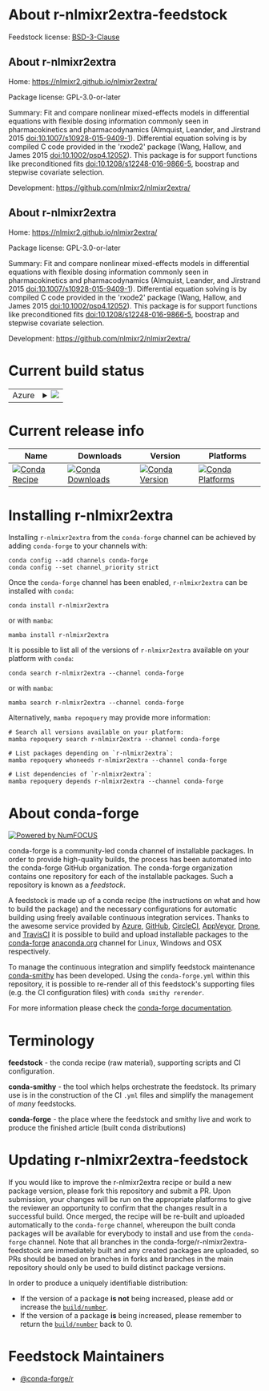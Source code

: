 About r-nlmixr2extra-feedstock
==============================

Feedstock license: [BSD-3-Clause](https://github.com/conda-forge/r-nlmixr2extra-feedstock/blob/main/LICENSE.txt)


About r-nlmixr2extra
--------------------

Home: https://nlmixr2.github.io/nlmixr2extra/

Package license: GPL-3.0-or-later

Summary: Fit and compare nonlinear mixed-effects models in differential equations with flexible dosing information commonly seen in pharmacokinetics and pharmacodynamics (Almquist, Leander, and Jirstrand 2015 <doi:10.1007/s10928-015-9409-1>). Differential equation solving is by compiled C code provided in the 'rxode2' package (Wang, Hallow, and James 2015 <doi:10.1002/psp4.12052>). This package is for support functions like preconditioned fits <doi:10.1208/s12248-016-9866-5>, boostrap and stepwise covariate selection.

Development: https://github.com/nlmixr2/nlmixr2extra/

About r-nlmixr2extra
--------------------

Home: https://nlmixr2.github.io/nlmixr2extra/

Package license: GPL-3.0-or-later

Summary: Fit and compare nonlinear mixed-effects models in differential equations with flexible dosing information commonly seen in pharmacokinetics and pharmacodynamics (Almquist, Leander, and Jirstrand 2015 <doi:10.1007/s10928-015-9409-1>). Differential equation solving is by compiled C code provided in the 'rxode2' package (Wang, Hallow, and James 2015 <doi:10.1002/psp4.12052>). This package is for support functions like preconditioned fits <doi:10.1208/s12248-016-9866-5>, boostrap and stepwise covariate selection.

Development: https://github.com/nlmixr2/nlmixr2extra/

Current build status
====================


<table>
    
  <tr>
    <td>Azure</td>
    <td>
      <details>
        <summary>
          <a href="https://dev.azure.com/conda-forge/feedstock-builds/_build/latest?definitionId=20693&branchName=main">
            <img src="https://dev.azure.com/conda-forge/feedstock-builds/_apis/build/status/r-nlmixr2extra-feedstock?branchName=main">
          </a>
        </summary>
        <table>
          <thead><tr><th>Variant</th><th>Status</th></tr></thead>
          <tbody><tr>
              <td>linux_64_r_base4.1</td>
              <td>
                <a href="https://dev.azure.com/conda-forge/feedstock-builds/_build/latest?definitionId=20693&branchName=main">
                  <img src="https://dev.azure.com/conda-forge/feedstock-builds/_apis/build/status/r-nlmixr2extra-feedstock?branchName=main&jobName=linux&configuration=linux%20linux_64_r_base4.1" alt="variant">
                </a>
              </td>
            </tr><tr>
              <td>linux_64_r_base4.2</td>
              <td>
                <a href="https://dev.azure.com/conda-forge/feedstock-builds/_build/latest?definitionId=20693&branchName=main">
                  <img src="https://dev.azure.com/conda-forge/feedstock-builds/_apis/build/status/r-nlmixr2extra-feedstock?branchName=main&jobName=linux&configuration=linux%20linux_64_r_base4.2" alt="variant">
                </a>
              </td>
            </tr><tr>
              <td>linux_64_r_base4.3</td>
              <td>
                <a href="https://dev.azure.com/conda-forge/feedstock-builds/_build/latest?definitionId=20693&branchName=main">
                  <img src="https://dev.azure.com/conda-forge/feedstock-builds/_apis/build/status/r-nlmixr2extra-feedstock?branchName=main&jobName=linux&configuration=linux%20linux_64_r_base4.3" alt="variant">
                </a>
              </td>
            </tr><tr>
              <td>osx_64_r_base4.2</td>
              <td>
                <a href="https://dev.azure.com/conda-forge/feedstock-builds/_build/latest?definitionId=20693&branchName=main">
                  <img src="https://dev.azure.com/conda-forge/feedstock-builds/_apis/build/status/r-nlmixr2extra-feedstock?branchName=main&jobName=osx&configuration=osx%20osx_64_r_base4.2" alt="variant">
                </a>
              </td>
            </tr><tr>
              <td>osx_64_r_base4.3</td>
              <td>
                <a href="https://dev.azure.com/conda-forge/feedstock-builds/_build/latest?definitionId=20693&branchName=main">
                  <img src="https://dev.azure.com/conda-forge/feedstock-builds/_apis/build/status/r-nlmixr2extra-feedstock?branchName=main&jobName=osx&configuration=osx%20osx_64_r_base4.3" alt="variant">
                </a>
              </td>
            </tr><tr>
              <td>win_64</td>
              <td>
                <a href="https://dev.azure.com/conda-forge/feedstock-builds/_build/latest?definitionId=20693&branchName=main">
                  <img src="https://dev.azure.com/conda-forge/feedstock-builds/_apis/build/status/r-nlmixr2extra-feedstock?branchName=main&jobName=win&configuration=win%20win_64_" alt="variant">
                </a>
              </td>
            </tr>
          </tbody>
        </table>
      </details>
    </td>
  </tr>
</table>

Current release info
====================

| Name | Downloads | Version | Platforms |
| --- | --- | --- | --- |
| [![Conda Recipe](https://img.shields.io/badge/recipe-r--nlmixr2extra-green.svg)](https://anaconda.org/conda-forge/r-nlmixr2extra) | [![Conda Downloads](https://img.shields.io/conda/dn/conda-forge/r-nlmixr2extra.svg)](https://anaconda.org/conda-forge/r-nlmixr2extra) | [![Conda Version](https://img.shields.io/conda/vn/conda-forge/r-nlmixr2extra.svg)](https://anaconda.org/conda-forge/r-nlmixr2extra) | [![Conda Platforms](https://img.shields.io/conda/pn/conda-forge/r-nlmixr2extra.svg)](https://anaconda.org/conda-forge/r-nlmixr2extra) |

Installing r-nlmixr2extra
=========================

Installing `r-nlmixr2extra` from the `conda-forge` channel can be achieved by adding `conda-forge` to your channels with:

```
conda config --add channels conda-forge
conda config --set channel_priority strict
```

Once the `conda-forge` channel has been enabled, `r-nlmixr2extra` can be installed with `conda`:

```
conda install r-nlmixr2extra
```

or with `mamba`:

```
mamba install r-nlmixr2extra
```

It is possible to list all of the versions of `r-nlmixr2extra` available on your platform with `conda`:

```
conda search r-nlmixr2extra --channel conda-forge
```

or with `mamba`:

```
mamba search r-nlmixr2extra --channel conda-forge
```

Alternatively, `mamba repoquery` may provide more information:

```
# Search all versions available on your platform:
mamba repoquery search r-nlmixr2extra --channel conda-forge

# List packages depending on `r-nlmixr2extra`:
mamba repoquery whoneeds r-nlmixr2extra --channel conda-forge

# List dependencies of `r-nlmixr2extra`:
mamba repoquery depends r-nlmixr2extra --channel conda-forge
```


About conda-forge
=================

[![Powered by
NumFOCUS](https://img.shields.io/badge/powered%20by-NumFOCUS-orange.svg?style=flat&colorA=E1523D&colorB=007D8A)](https://numfocus.org)

conda-forge is a community-led conda channel of installable packages.
In order to provide high-quality builds, the process has been automated into the
conda-forge GitHub organization. The conda-forge organization contains one repository
for each of the installable packages. Such a repository is known as a *feedstock*.

A feedstock is made up of a conda recipe (the instructions on what and how to build
the package) and the necessary configurations for automatic building using freely
available continuous integration services. Thanks to the awesome service provided by
[Azure](https://azure.microsoft.com/en-us/services/devops/), [GitHub](https://github.com/),
[CircleCI](https://circleci.com/), [AppVeyor](https://www.appveyor.com/),
[Drone](https://cloud.drone.io/welcome), and [TravisCI](https://travis-ci.com/)
it is possible to build and upload installable packages to the
[conda-forge](https://anaconda.org/conda-forge) [anaconda.org](https://anaconda.org/)
channel for Linux, Windows and OSX respectively.

To manage the continuous integration and simplify feedstock maintenance
[conda-smithy](https://github.com/conda-forge/conda-smithy) has been developed.
Using the ``conda-forge.yml`` within this repository, it is possible to re-render all of
this feedstock's supporting files (e.g. the CI configuration files) with ``conda smithy rerender``.

For more information please check the [conda-forge documentation](https://conda-forge.org/docs/).

Terminology
===========

**feedstock** - the conda recipe (raw material), supporting scripts and CI configuration.

**conda-smithy** - the tool which helps orchestrate the feedstock.
                   Its primary use is in the construction of the CI ``.yml`` files
                   and simplify the management of *many* feedstocks.

**conda-forge** - the place where the feedstock and smithy live and work to
                  produce the finished article (built conda distributions)


Updating r-nlmixr2extra-feedstock
=================================

If you would like to improve the r-nlmixr2extra recipe or build a new
package version, please fork this repository and submit a PR. Upon submission,
your changes will be run on the appropriate platforms to give the reviewer an
opportunity to confirm that the changes result in a successful build. Once
merged, the recipe will be re-built and uploaded automatically to the
`conda-forge` channel, whereupon the built conda packages will be available for
everybody to install and use from the `conda-forge` channel.
Note that all branches in the conda-forge/r-nlmixr2extra-feedstock are
immediately built and any created packages are uploaded, so PRs should be based
on branches in forks and branches in the main repository should only be used to
build distinct package versions.

In order to produce a uniquely identifiable distribution:
 * If the version of a package **is not** being increased, please add or increase
   the [``build/number``](https://docs.conda.io/projects/conda-build/en/latest/resources/define-metadata.html#build-number-and-string).
 * If the version of a package **is** being increased, please remember to return
   the [``build/number``](https://docs.conda.io/projects/conda-build/en/latest/resources/define-metadata.html#build-number-and-string)
   back to 0.

Feedstock Maintainers
=====================

* [@conda-forge/r](https://github.com/orgs/conda-forge/teams/r/)

